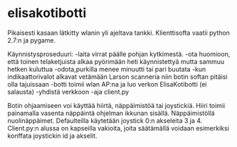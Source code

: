 elisakotibotti
==============
Pikaisesti kasaan lätkitty wlanin yli ajeltava tankki. Klienttisofta vaatii python 2.7:n ja pygame.

Käynnistysproseduuri:
-laita virrat päälle pohjan kytkimestä.
  -ota huomioon, että toinen telaketjuista alkaa pyörimään heti käynnistettyä mutta sammuu hetken kuluttua
-odota,purkilla menee minuutti tai pari buutata
-kun indikaattorivalot alkavat vetämään Larson scanneria niin botin softan pitäisi olla tajuissaan
  -botti toimii wlan AP:na ja luo verkon ElisaKotibotti (ei salausta)
-yhdistä verkkoon
-aja client.py

Botin ohjaamiseen voi käyttää hiirtä, näppäimistöä tai joystickiä.
Hiiri toimii painamalla vasenta näppäintä ohjelman ikkunan sisällä.
Näppäimistöllä nuolinäppäimet. Defaulteilla käytetään joystick 0:n akseleita 3 ja 4.
Client.py:n alussa on kapseilla vakioita, joita säätämällä voidaan esimerkiksi konffata joystickin id ja akselit.
